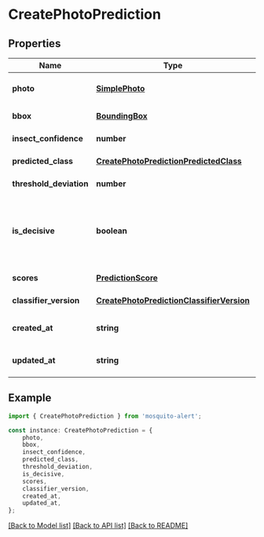 # CreatePhotoPrediction


## Properties

Name | Type | Description | Notes
------------ | ------------- | ------------- | -------------
**photo** | [**SimplePhoto**](SimplePhoto.md) |  | [readonly] [default to undefined]
**bbox** | [**BoundingBox**](BoundingBox.md) |  | [default to undefined]
**insect_confidence** | **number** | Insect confidence | [default to undefined]
**predicted_class** | [**CreatePhotoPredictionPredictedClass**](CreatePhotoPredictionPredictedClass.md) |  | [default to undefined]
**threshold_deviation** | **number** |  | [default to undefined]
**is_decisive** | **boolean** | Indicates if this prediction can close the identification task. | [optional] [default to undefined]
**scores** | [**PredictionScore**](PredictionScore.md) |  | [default to undefined]
**classifier_version** | [**CreatePhotoPredictionClassifierVersion**](CreatePhotoPredictionClassifierVersion.md) |  | [default to undefined]
**created_at** | **string** |  | [readonly] [default to undefined]
**updated_at** | **string** |  | [readonly] [default to undefined]

## Example

```typescript
import { CreatePhotoPrediction } from 'mosquito-alert';

const instance: CreatePhotoPrediction = {
    photo,
    bbox,
    insect_confidence,
    predicted_class,
    threshold_deviation,
    is_decisive,
    scores,
    classifier_version,
    created_at,
    updated_at,
};
```

[[Back to Model list]](../README.md#documentation-for-models) [[Back to API list]](../README.md#documentation-for-api-endpoints) [[Back to README]](../README.md)
